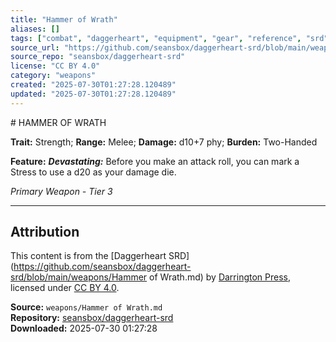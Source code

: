 ```yaml
---
title: "Hammer of Wrath"
aliases: []
tags: ["combat", "daggerheart", "equipment", "gear", "reference", "srd", "ttrpg", "weapon"]
source_url: "https://github.com/seansbox/daggerheart-srd/blob/main/weapons/Hammer of Wrath.md"
source_repo: "seansbox/daggerheart-srd"
license: "CC BY 4.0"
category: "weapons"
created: "2025-07-30T01:27:28.120489"
updated: "2025-07-30T01:27:28.120489"
---
```


﻿# HAMMER OF WRATH

**Trait:** Strength; **Range:** Melee; **Damage:** d10+7 phy; **Burden:** Two-Handed

**Feature:** ***Devastating:*** Before you make an attack roll, you can mark a Stress to use a d20 as your damage die.

*Primary Weapon - Tier 3*

---

## Attribution

This content is from the [Daggerheart SRD](https://github.com/seansbox/daggerheart-srd/blob/main/weapons/Hammer of Wrath.md) by [Darrington Press](https://darringtonpress.com/), licensed under [CC BY 4.0](https://creativecommons.org/licenses/by/4.0/).

**Source:** `weapons/Hammer of Wrath.md`  
**Repository:** [seansbox/daggerheart-srd](https://github.com/seansbox/daggerheart-srd)  
**Downloaded:** 2025-07-30 01:27:28

